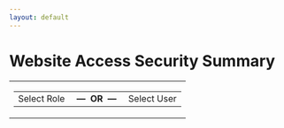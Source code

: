 ```yaml
---
layout: default
---
```

# Website Access Security Summary

<table>
<colgroup>
<col style="width: 100%" />
</colgroup>
<tbody>
<tr class="odd">
<td><table>
<tbody>
<tr class="odd">
<td>Select Role     <strong>—  OR  —</strong>     Select User<br />
</td>
</tr>
</tbody>
</table></td>
</tr>
</tbody>
</table>
